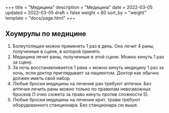 +++
title = "Медицина"
description = "Медицина"
date = 2022-03-05
updated = 2022-03-05
draft = false
weight = 60
sort_by = "weight"
template = "docs/page.html"
+++

## Хоумрулы по медицине

1. Болеутолящее можно применять 1 раз в день. Оно лечит 4 раны, полученные в сцене, в которой принято.
2. Медицина лечит раны, полученные в этой сцене. Можно кинуть 1 раз за сцену.
3. За ночь восстанавливается 1 рана + можно кинуть медицину 1 раз за ночь, если доктор приглядывает за пациентом. Доктор как обычно должен иметь свой набор.
4. Любые броски медицины на лечение ран требуют аптечки. Без аптечки лечить раны можно только по правилам невозможных бросков (1 очко сюжета за право кинуть против сложности 5).
5. Любые броски медицины на лечение крит. травм требуют оборудованного станционара. Без станционара см выше.